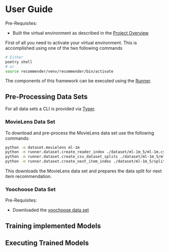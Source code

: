 # User Guide
Pre-Requisites:
* Built the virtual environment as described in the [Project Overview](./project_overview.md)

First of all you need to activate your virtual environment. This is accomplished using one of the
two following commands

````bash
# Either
poetry shell
# or
source recommender/venv/recommender/bin/activate
````

The components of this framework can be executed using the [Runner](./../runner).

## Pre-Processing Data Sets ##
For all data sets a CLI is provided via [Typer](https://typer.tiangolo.com/).
### MovieLens Data Set ###
To download and pre-process the MovieLens data set use the following commands:
````bash
python -m dataset.movielens ml-1m
python -m runner.dataset.create_reader_index ./dataset/ml-1m_5/ml-1m.csv ./dataset/ml-1m_5/index.csv --session_key userId
python -m runner.dataset.create_csv_dataset_splits ./dataset/ml-1m_5/ml-1m.csv ./dataset/ml-1m_5/index.csv ./dataset/ml-1m_5/splits/ "train;0.9" "valid;0.05" "test;0.05"
python -m runner.dataset.create_next_item_index ./dataset/ml-1m_5/splits/test.csv ./dataset/ml-1m_5/index.csv ./dataset/ml-1m_5/splits/test.nip.csv movieId
````
This downloads the MovieLens data set and prepares the data split for next item recommendation.

### Yoochoose Data Set ###
Pre-Requisites:
* Downloaded the [yoochoose data set](https://www.kaggle.com/chadgostopp/recsys-challenge-2015/download)

## Training implemented Models ##
[comment]: <ToDo>
## Executing Trained Models ##
[comment]: <ToDo>